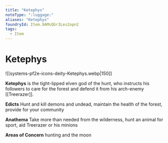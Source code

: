 ```yaml
---
title: "Ketephys"
noteType: ":luggage:"
aliases: "Ketephys"
foundryId: Item.9AMsQGr3Les2opn2
tags:
  - Item
---
```


# Ketephys
![[systems-pf2e-icons-deity-Ketephys.webp|150]]

**Ketephys** is the tight-lipped elven god of the hunt, who instructs his followers to care for the forest and defend it from his arch-enemy [[Treerazer]].

**Edicts** Hunt and kill demons and undead, maintain the health of the forest, provide for your community

**Anathema** Take more than needed from the wilderness, hunt an animal for sport, aid Treerazer or his minions

**Areas of Concern** hunting and the moon
